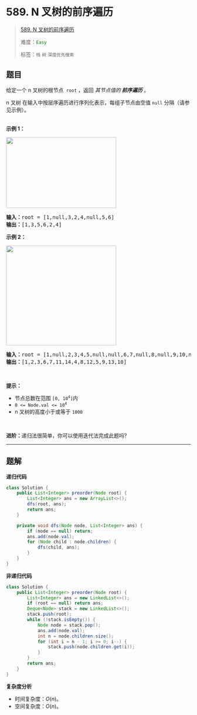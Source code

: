 # 589. N 叉树的前序遍历

> [589. N 叉树的前序遍历](https://leetcode.cn/problems/n-ary-tree-preorder-traversal/)
>
> 难度：<font color=green>`Easy`</font>
>
> 标签：`栈` `树` `深度优先搜索`

## 题目

<p>给定一个 n&nbsp;叉树的根节点 <meta charset="UTF-8" />&nbsp;<code>root</code>&nbsp;，返回 <em>其节点值的<strong> 前序遍历</strong></em> 。</p>

<p>n 叉树 在输入中按层序遍历进行序列化表示，每组子节点由空值 <code>null</code> 分隔（请参见示例）。</p>

<p><br />
<strong>示例 1：</strong></p>

<p><img src="https://assets.leetcode.com/uploads/2018/10/12/narytreeexample.png" style="height: 193px; width: 300px;" /></p>

<pre>
<strong>输入：</strong>root = [1,null,3,2,4,null,5,6]
<strong>输出：</strong>[1,3,5,6,2,4]
</pre>

<p><strong>示例 2：</strong></p>

<p><img alt="" src="https://assets.leetcode.com/uploads/2019/11/08/sample_4_964.png" style="height: 272px; width: 300px;" /></p>

<pre>
<strong>输入：</strong>root = [1,null,2,3,4,5,null,null,6,7,null,8,null,9,10,null,null,11,null,12,null,13,null,null,14]
<strong>输出：</strong>[1,2,3,6,7,11,14,4,8,12,5,9,13,10]
</pre>

<p>&nbsp;</p>

<p><strong>提示：</strong></p>

<ul>
	<li>节点总数在范围<meta charset="UTF-8" />&nbsp;<code>[0, 10<sup>4</sup>]</code>内</li>
	<li><code>0 &lt;= Node.val &lt;= 10<sup>4</sup></code></li>
	<li>n 叉树的高度小于或等于 <code>1000</code></li>
</ul>

<p>&nbsp;</p>

<p><strong>进阶：</strong>递归法很简单，你可以使用迭代法完成此题吗?</p>


--------------------

## 题解

**递归代码**

```java
class Solution {
    public List<Integer> preorder(Node root) {
        List<Integer> ans = new ArrayList<>();
        dfs(root, ans);
        return ans;
    }

    private void dfs(Node node, List<Integer> ans) {
        if (node == null) return;
        ans.add(node.val);
        for (Node child : node.children) {
            dfs(child, ans);
        }
    }
}
```

**非递归代码**

```java
class Solution {
    public List<Integer> preorder(Node root) {
        List<Integer> ans = new LinkedList<>();
        if (root == null) return ans;
        Deque<Node> stack = new LinkedList<>();
        stack.push(root);
        while (!stack.isEmpty()) {
            Node node = stack.pop();
            ans.add(node.val);
            int n = node.children.size();
            for (int i = n - 1; i >= 0; i--) {
                stack.push(node.children.get(i));
            }
        }
        return ans;
    }
}
```

**复杂度分析**

- 时间复杂度：$O(n)$。
- 空间复杂度：$O(n)$。
